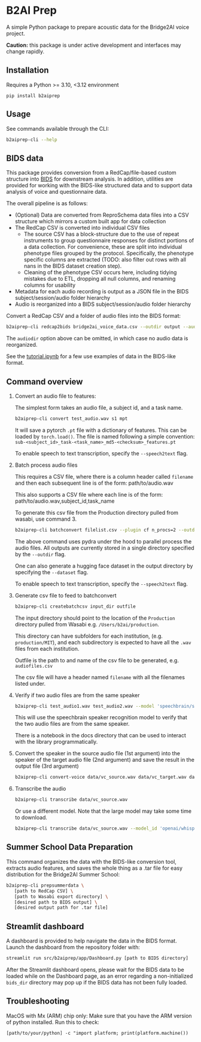 # B2AI Prep

A simple Python package to prepare acoustic data for the Bridge2AI voice project.

**Caution:** this package is under active development and interfaces may change rapidly.

## Installation

Requires a Python >= 3.10, <3.12 environment

```
pip install b2aiprep
```

## Usage

See commands available through the CLI:

```bash
b2aiprep-cli --help
```

## BIDS data

This package provides conversion from a RedCap/file-based custom structure into [BIDS](https://bids-standard.github.io/bids-starter-kit/folders_and_files/folders.html) for downstream analysis. In addition, utilities are provided for working with the BIDS-like structured data and to support data analysis of voice and questionnaire data.

The overall pipeline is as follows:

- (Optional) Data are converted from ReproSchema data files into a CSV structure which mirrors a custom built app for data collection
- The RedCap CSV is converted into individual CSV files
    - The source CSV has a block-structure due to the use of repeat instruments to group questionnaire responses for distinct portions of a data collection. For convenience, these are split into individual phenotype files grouped by the protocol. Specifically, the phenotype specific columns are extracted (TODO: also filter out rows with all nans in the BIDS dataset creation step).
    - Cleaning of the phenotype CSV occurs here, including tidying mistakes due to ETL, dropping all null columns, and renaming columns for usability
- Metadata for each audio recording is output as a JSON file in the BIDS subject/session/audio folder hierarchy
- Audio is reorganized into a BIDS subject/session/audio folder hierarchy

Convert a RedCap CSV and a folder of audio files into the BIDS format:

```sh
b2aiprep-cli redcap2bids bridge2ai_voice_data.csv --outdir output --audiodir audio
```

The `audiodir` option above can be omitted, in which case no audio data is reorganized.

See the [tutorial.ipynb](docs/tutorial.ipynb) for a few use examples of data in the BIDS-like format.

## Command overview

1. Convert an audio file to features:

    The simplest form takes an audio file, a subject id, and a task name.

    ```bash
    b2aiprep-cli convert test_audio.wav s1 mpt
    ```

    It will save a pytorch `.pt` file with a dictionary of features. This can be
    loaded by `torch.load()`. The file is named following a simple convention:
    `sub-<subject_id>_task-<task_name>_md5-<checksum>_features.pt`

    To enable speech to text transcription, specify the `--speech2text` flag.

2. Batch process audio files

    This requires a CSV file, where there is a column header called `filename` and then each subsequent line is of the form:
    path/to/audio.wav

    This also supports a CSV file where each line is of the form:
    path/to/audio.wav,subject_id,task_name

    To generate this csv file from the Production directory pulled from wasabi, use command 3.

    ```bash
    b2aiprep-cli batchconvert filelist.csv --plugin cf n_procs=2 --outdir out --save_figures
    ```

    The above command uses pydra under the hood to parallel process the audio files.
    All outputs are currently stored in a single directory specified by the `--outdir`
    flag.

    One can also generate a hugging face dataset in the output directory by specifying the
     `--dataset` flag.

    To enable speech to text transcription, specify the `--speech2text` flag.

3. Generate csv file to feed to batchconvert

    ```bash
    b2aiprep-cli createbatchcsv input_dir outfile
    ```

    The input directory should point to the location of the `Production` directory pulled from Wasabi e.g. `/Users/b2ai/production`.

    This directory can have subfolders for each institution, (e.g. `production/MIT`),
    and each subdirectory is expected to have all the `.wav` files from each institution.

    Outfile is the path to and name of the csv file to be generated, e.g. `audiofiles.csv`

   The csv file will have a header named `filename` with all the filenames listed under.

5. Verify if two audio files are from the same speaker

    ```bash
    b2aiprep-cli test_audio1.wav test_audio2.wav --model 'speechbrain/spkrec-ecapa-voxceleb'
    ```

    This will use the speechbrain speaker recognition model to verify that the two
    audio files are from the same speaker.

    There is a notebook in the docs directory that can be used to interact with the library
    programmatically.

6. Convert the speaker in the source audio file (1st argument) into the speaker of the target audio file (2nd argument)
     and save the result in the output file (3rd argument)

    ```bash
    b2aiprep-cli convert-voice data/vc_source.wav data/vc_target.wav data/vc_output.wav
    ```

7. Transcribe the audio

    ```bash
    b2aiprep-cli transcribe data/vc_source.wav
    ```

    Or use a different model. Note that the large model may take some time to download.

    ```bash
    b2aiprep-cli transcribe data/vc_source.wav --model_id 'openai/whisper-large-v3' --return_timestamps true
    ```

## Summer School Data Preparation
This command organizes the data with the BIDS-like conversion tool, extracts audio features, and saves the whole thing
as a .tar file for easy distribution for the Bridge2AI Summer School:

```sh
b2aiprep-cli prepsummerdata \
   [path to RedCap CSV] \
   [path to Wasabi export directory] \
   [desired path to BIDS output] \
   [desired output path for .tar file]
```

## Streamlit dashboard

A dashboard is provided to help navigate the data in the BIDS format. Launch the dashboard from the repository folder with:

```sh
streamlit run src/b2aiprep/app/Dashboard.py [path to BIDS directory]
```
After the Streamlit dashboard opens, please wait for the BIDS data to be loaded while on the Dashboard page, as an error regarding a non-initialized `bids_dir` directory may pop up if the BIDS data has not been fully loaded.

## Troubleshooting

MacOS with Mx (ARM) chip only: Make sure that you have the ARM version of python installed.
Run this to check:
```
[path/to/your/python] -c "import platform; print(platform.machine())
```
